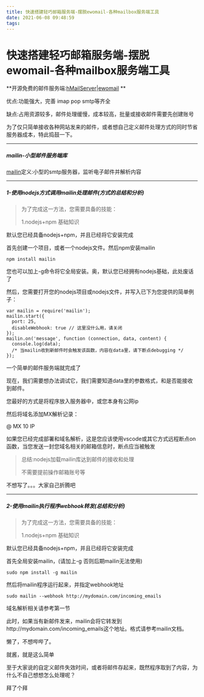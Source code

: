 ```yaml
---
title: 快速搭建轻巧邮箱服务端-摆脱ewomail-各种mailbox服务端工具
date: 2021-06-08 09:48:59
tags:
---
```


# 快速搭建轻巧邮箱服务端-摆脱ewomail-各种mailbox服务端工具



**开源免费的邮件服务端:[hMailServer](https://www.oschina.net/action/GoToLink?url=http%3A%2F%2Fwww.hmailserver.com%2F)|[ewomail](https://ewomail.com) **

优点:功能强大，完善  imap pop smtp等齐全

缺点:占用资源较多，邮件处理缓慢，成本较高，批量或接收邮件需要先创建账号



为了仅只简单接收各种网站发来的邮件，或者想自己定义邮件处理方式的同时节省服务器成本，特此捣鼓一下。



---

##### mailin-小型邮件服务端库

[mailin](https://github.com/Flolagale/mailin)定义:小型的smtp服务器，监听电子邮件并解析内容



---

##### 1-使用nodejs方式调用mailin处理邮件(方式的总结和分析)

> 为了完成这一方法，您需要具备的技能：
>
> 1.nodejs+npm 基础知识

默认您已经具备nodejs+npm，并且已经将它安装完成

首先创建一个项目，或者一个nodejs文件。然后npm安装mailin

```nodejs
npm install mailin
```

您也可以加上-g命令将它全局安装。奥，默认您已经拥有nodejs基础，此处废话了

然后，您需要打开您的nodejs项目或nodejs文件，并写入已下为您提供的简单例子：

```nodejs
var mailin = require('mailin');
mailin.start({
  port: 25,
  disableWebhook: true // 这里没什么用，请关闭
});
mailin.on('message', function (connection, data, content) {
  console.log(data);
  /* 当mailin收到新邮件时会触发该函数，内容在data里，请下断点debugging */
});
```

一个简单的邮件服务端就完成了

现在，我们需要想办法调试它，我们需要知道data里的参数格式，和是否能接收到邮件。

您最好的方式是将程序放入服务器中，或您本身有公网ip

然后将域名添加MX解析记录：

@ MX 10 IP

如果您已经完成部署和域名解析，这是您应该使用vscode或其它方式远程断点on函数，当您发送一封您域名相关的邮箱信息时，断点应当被触发

> 总结:nodejs加载mailin库达到邮件的接收和处理
>
> 不需要提前操作邮箱账号等

不想写了。。。大家自己折腾吧

---

##### 2-使用mailin执行程序webhook转发(总结和分析)

> 为了完成这一方法，您需要具备的技能：
>
> 1.nodejs+npm 基础知识

默认您已经具备nodejs+npm，并且已经将它安装完成

首先全局安装mailin，(请加上-g 否则后期mailin无法使用)

```nodejs
sudo npm install -g mailin
```

然后将mailin程序运行起来，并指定webhook地址

```linux
sudo mailin --webhook http://mydomain.com/incoming_emails
```

域名解析相关请参考第一节

此时，如果当有新邮件发来，mailin会将它转发到http://mydomain.com/incoming_emails这个地址。格式请参考mailin文档。

懒了，不想哔哔了。

就酱，就是这么简单



至于大家说的自定义邮件失效时间，或者将邮件存起来，既然程序取到了内容，为什么不自己想想怎么处理呢？



拜了个拜
